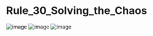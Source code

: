 # Rule_30_Solving_the_Chaos
![image](https://user-images.githubusercontent.com/64318469/182018139-b8c012d2-69e9-41ab-89e5-b8411052fe27.png)
![image](https://user-images.githubusercontent.com/64318469/182018154-06dffddf-57b9-45d6-831f-66986829d050.png)
![image](https://user-images.githubusercontent.com/64318469/182018169-bfd77a9e-507d-4797-8f3f-73b3c467cb19.png)
